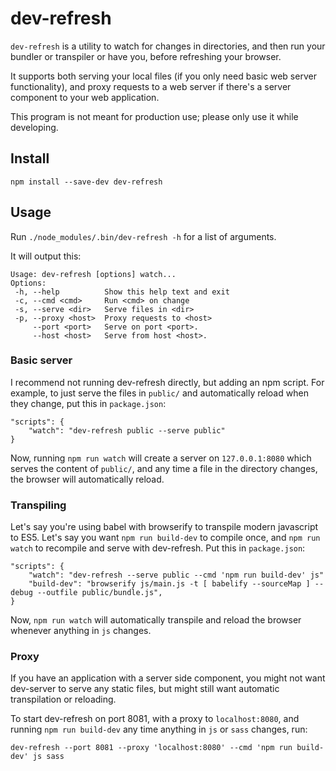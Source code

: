 # dev-refresh

`dev-refresh` is a utility to watch for changes in directories, and then run
your bundler or transpiler or have you, before refreshing your browser.

It supports both serving your local files (if you only need basic web server
functionality), and proxy requests to a web server if there's a server
component to your web application.

This program is not meant for production use; please only use it while
developing.

## Install

	npm install --save-dev dev-refresh

## Usage

Run `./node_modules/.bin/dev-refresh -h` for a list of arguments.

It will output this:

	Usage: dev-refresh [options] watch...
	Options:
	 -h, --help          Show this help text and exit
	 -c, --cmd <cmd>     Run <cmd> on change
	 -s, --serve <dir>   Serve files in <dir>
	 -p, --proxy <host>  Proxy requests to <host>
	     --port <port>   Serve on port <port>.
	     --host <host>   Serve from host <host>.

### Basic server

I recommend not running dev-refresh directly, but adding an npm script. For
example, to just serve the files in `public/` and automatically reload when
they change, put this in `package.json`:

	"scripts": {
		"watch": "dev-refresh public --serve public"
	}

Now, running `npm run watch` will create a server on `127.0.0.1:8080` which
serves the content of `public/`, and any time a file in the directory changes,
the browser will automatically reload.

### Transpiling

Let's say you're using babel with browserify to transpile modern javascript to
ES5. Let's say you want `npm run build-dev` to compile once, and `npm run
watch` to recompile and serve with dev-refresh. Put this in `package.json`:

	"scripts": {
		"watch": "dev-refresh --serve public --cmd 'npm run build-dev' js"
		"build-dev": "browserify js/main.js -t [ babelify --sourceMap ] --debug --outfile public/bundle.js",
	}

Now, `npm run watch` will automatically transpile and reload the browser
whenever anything in `js` changes.

### Proxy

If you have an application with a server side component, you might not want
dev-server to serve any static files, but might still want automatic
transpilation or reloading.

To start dev-refresh on port 8081, with a proxy to `localhost:8080`, and
running `npm run build-dev` any time anything in `js` or `sass` changes, run:

	dev-refresh --port 8081 --proxy 'localhost:8080' --cmd 'npm run build-dev' js sass

